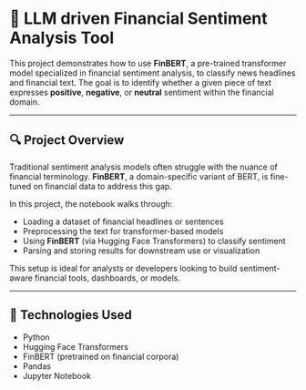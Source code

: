 # 💬 LLM driven Financial Sentiment Analysis Tool

This project demonstrates how to use **FinBERT**, a pre-trained transformer model specialized in financial sentiment analysis, to classify news headlines and financial text. The goal is to identify whether a given piece of text expresses **positive**, **negative**, or **neutral** sentiment within the financial domain.

---

## 🔍 Project Overview

Traditional sentiment analysis models often struggle with the nuance of financial terminology. **FinBERT**, a domain-specific variant of BERT, is fine-tuned on financial data to address this gap.

In this project, the notebook walks through:

- Loading a dataset of financial headlines or sentences  
- Preprocessing the text for transformer-based models  
- Using **FinBERT** (via Hugging Face Transformers) to classify sentiment  
- Parsing and storing results for downstream use or visualization  

This setup is ideal for analysts or developers looking to build sentiment-aware financial tools, dashboards, or models.

---

## 🧠 Technologies Used

- Python  
- Hugging Face Transformers  
- FinBERT (pretrained on financial corpora)  
- Pandas  
- Jupyter Notebook  
